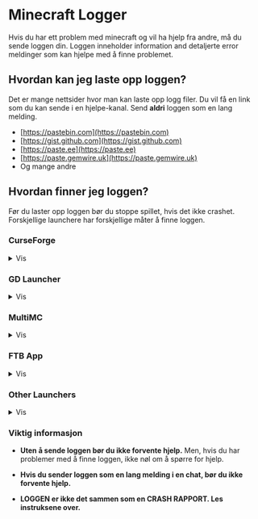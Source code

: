 # Minecraft Logger

Hvis du har ett problem med minecraft og vil ha hjelp fra andre, må du sende loggen din.
Loggen inneholder information and detaljerte error meldinger som kan hjelpe med å finne problemet.

## Hvordan kan jeg laste opp loggen?

Det er mange nettsider hvor man kan laste opp logg filer.
Du vil få en link som du kan sende i en hjelpe-kanal.
Send **aldri** loggen som en lang melding.

* [https://pastebin.com](https://pastebin.com)
* [https://gist.github.com](https://gist.github.com)
* [https://paste.ee](https://paste.ee)
* [https://paste.gemwire.uk](https://paste.gemwire.uk)
* Og mange andre

## Hvordan finner jeg loggen?

Før du laster opp loggen bør du stoppe spillet, hvis det ikke crashet.
Forskjellige launchere har forskjellige måter å finne loggen.

### CurseForge

<details>
<summary>Vis</summary>

Hvis du bruker CurseForge, høyre-klikk på modpack profilen og klikk `Open Folder`.
Der finner du en mappe som heter `logs`.
Inne i den mappen er det en fil som heter `latest.log`.
Det er denne filen som må lastes opp til en av nettsidene linket over.

</details>

### GD Launcher

<details>
<summary>Vis</summary>

Hvis du bruker GD Launcher, høyre-klikk på modpack profilen og klikk `Open Folder`.
Der finner du en mappe som heter `logs`.
Inne i den mappen er det en fil som heter `latest.log`.
Det er denne filen som må lastes opp til en av nettsidene linket over.

</details>

### MultiMC

<details>
<summary>Vis</summary>

Hvis du bruker MultiMC, klikk på `Edit Instance` og deretter `Other logs`.
Velg `logs/latest.log` i velgeren øverst og klikk på `Upload`
Du vil får en link som du kan poste.
Alternativt kan du trykke på `Upload` i `Minecraft Log` fanen.

</details>

### FTB App

<details>
<summary>Vis</summary>
Hvis du bruker FTB Appen, klikk på modpack profilen og deretter `Settings` øverst til høyre.
Etter det trykker du `Open Folder` i nedre venstre hjørne.
Der finner du en mappe som heter `logs`.
Inne i den mappen er det en fil som heter `latest.log`.
Det er denne filen som må lastes opp til en av nettsidene linket over.
</details>

### Other Launchers

<details>
<summary>Vis</summary>

I `.minecraft` mappen finner du en mappe som heter `logs`.
Inne der er det en fil som heter `latest.log`.
Det er denne filen som må lastes opp til en av nettsidene linket over.

</details>

### Viktig informasjon

* **Uten å sende loggen bør du ikke forvente hjelp.**
  Men, hvis du har problemer med å finne loggen, ikke nøl om å spørre for hjelp.
  
* **Hvis du sender loggen som en lang melding i en chat,  bør du ikke forvente hjelp.**

* **LOGGEN er ikke det sammen som en CRASH RAPPORT. Les instruksene over.**
